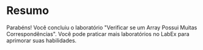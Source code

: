 # Resumo

Parabéns! Você concluiu o laboratório "Verificar se um Array Possui Muitas Correspondências". Você pode praticar mais laboratórios no LabEx para aprimorar suas habilidades.
